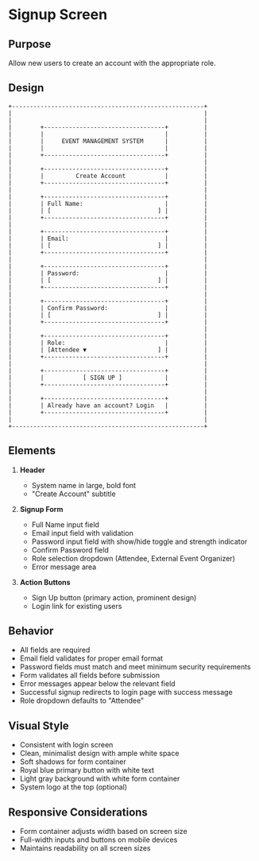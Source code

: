 # Signup Screen

## Purpose
Allow new users to create an account with the appropriate role.

## Design

```
+------------------------------------------------------+
|                                                      |
|                                                      |
|        +----------------------------------+          |
|        |                                  |          |
|        |     EVENT MANAGEMENT SYSTEM      |          |
|        |                                  |          |
|        +----------------------------------+          |
|                                                      |
|        +----------------------------------+          |
|        |         Create Account           |          |
|        +----------------------------------+          |
|                                                      |
|        +----------------------------------+          |
|        | Full Name:                       |          |
|        | [                              ] |          |
|        +----------------------------------+          |
|                                                      |
|        +----------------------------------+          |
|        | Email:                           |          |
|        | [                              ] |          |
|        +----------------------------------+          |
|                                                      |
|        +----------------------------------+          |
|        | Password:                        |          |
|        | [                              ] |          |
|        +----------------------------------+          |
|                                                      |
|        +----------------------------------+          |
|        | Confirm Password:                |          |
|        | [                              ] |          |
|        +----------------------------------+          |
|                                                      |
|        +----------------------------------+          |
|        | Role:                            |          |
|        | [Attendee ▼                    ] |          |
|        +----------------------------------+          |
|                                                      |
|        +----------------------------------+          |
|        |           [ SIGN UP ]            |          |
|        +----------------------------------+          |
|                                                      |
|        +----------------------------------+          |
|        | Already have an account? Login   |          |
|        +----------------------------------+          |
|                                                      |
+------------------------------------------------------+
```

## Elements

1. **Header**
   - System name in large, bold font
   - "Create Account" subtitle

2. **Signup Form**
   - Full Name input field
   - Email input field with validation
   - Password input field with show/hide toggle and strength indicator
   - Confirm Password field
   - Role selection dropdown (Attendee, External Event Organizer)
   - Error message area

3. **Action Buttons**
   - Sign Up button (primary action, prominent design)
   - Login link for existing users

## Behavior

- All fields are required
- Email field validates for proper email format
- Password fields must match and meet minimum security requirements
- Form validates all fields before submission
- Error messages appear below the relevant field
- Successful signup redirects to login page with success message
- Role dropdown defaults to "Attendee"

## Visual Style

- Consistent with login screen
- Clean, minimalist design with ample white space
- Soft shadows for form container
- Royal blue primary button with white text
- Light gray background with white form container
- System logo at the top (optional)

## Responsive Considerations

- Form container adjusts width based on screen size
- Full-width inputs and buttons on mobile devices
- Maintains readability on all screen sizes
